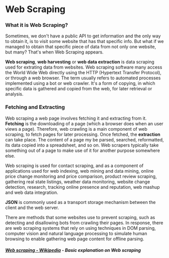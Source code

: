 # Web Scraping

### What it is Web Scraping?

Sometimes, we don't have a public API to get information and the only way to obtain it, is to visit some website that has that specific info.
But what if we managed to obtain that specific piece of data from not only one website, but many? That's when Web Scraping appears.

**Web scraping**, **web harvesting** or **web data extraction** is data scraping used for extrating data from websites.
Web scraping software many access the World Wide Web directly using the HTTP (Hypertext Transfer Protocol), or through a web browser. The term usually refers to automated processes implemented using a bot or web crawler. It's a form of copying, in which specific data is gathered and copied from the web, for later retrieval or analysis.

### Fetching and Extracting

Web scraping a web page involves fetching it and extracting from it. **Fetching** is the downloading of a page (which a browser does when an user views a page). Therefore, web crawling is a main component of web scraping, to fetch pages for later processing. Once fetched, the **extraction** can take place. The content of a page my be parsed, searched, reformatted, its data copied into a spreadsheet, and so on. Web scrapers typically take something out of a page to make use of it for another purpose somewhere else.

Web scraping is used for contact scraping, and as a component of applications used for web indexing, web mining and data mining, online price change monitoring and price comparison, product review scraping, gathering real state listings, weather data monitoring, website change detection, research, tracking online presence and reputation, web mashup and web data integration.

**JSON** is commonly used as a transport storage mechanism between the client and the web server.

There are methods that some websites use to prevent scraping, such as detecting and disallowing bots from crawling their pages. In response, there are web scraping systems that rely on using techniques in DOM parsing, computer vision and natural language processing to simulate human browsing to enable gathering web page content for offline parsing.



##### [Web scraping - Wikipedia](https://en.wikipedia.org/wiki/Web_scraping) - Basic explanation on Web scraping


